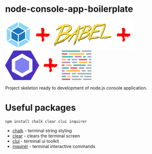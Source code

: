# node-console-app-boilerplate

![](docs/webpack.png "Webpack")
![](docs/plus.png "")
![](docs/babel.png "Babel")
![](docs/plus.png "")
![](docs/eslint.png "ESLint")
![](docs/plus.png "")
![](docs/prettier.png "Prettier")

Project skeleton ready to development of node.js console application.

# Useful packages
```
npm install chalk clear clui inquirer
``` 

* [chalk](https://github.com/chalk/chalk) - terminal string styling
* [clear](https://github.com/bahamas10/node-clear) - clears the terminal screen
* [clui](https://github.com/nathanpeck/clui) - terminal ui toolkit
* [inquirer](https://github.com/SBoudrias/Inquirer.js) - terminal interactive commands
